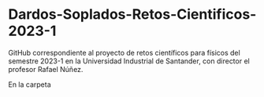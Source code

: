 # Dardos-Soplados-Retos-Cientificos-2023-1
GitHub correspondiente al proyecto de retos científicos para físicos del semestre 2023-1 en la Universidad Industrial de Santander, con director el profesor Rafael Núñez.

En la carpeta
